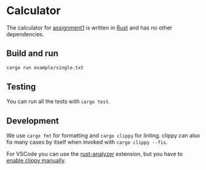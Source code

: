 # Calculator

The calculator for [assignment1](https://tuwel.tuwien.ac.at/pluginfile.php/3542105/mod_folder/content/0/aufgabe1.pdf)
is written in [Rust](https://www.rust-lang.org/) and has no other dependencies.

## Build and run

```bash
cargo run example/single.txt
```

## Testing

You can run all the tests with `cargo test`.

## Development

We use `cargo fmt` for formatting and `cargo clippy` for linting. 
clippy can also fix many cases by itself when invoked with `cargo clippy --fix`.

For VSCode you can use the [rust-analyzer](https://marketplace.visualstudio.com/items?itemName=rust-lang.rust-analyzer) 
extension, but you have to [enable clippy manually](https://users.rust-lang.org/t/how-to-use-clippy-in-vs-code-with-rust-analyzer/41881).
